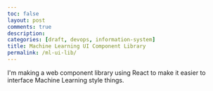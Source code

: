 ```yaml
---
toc: false
layout: post
comments: true
description: 
categories: [draft, devops, information-system]
title: Machine Learning UI Component Library
permalink: /ml-ui-lib/
---
```


<div style='display: none'>

My dear younger self, 

You believed DevOps is bs and a buzzword. It kind of is. But it is highly valuable and important too.

Though you won’t always build something awesome from scratch and instead configure an existing tool to do the job, without DevOps you won’t be free to code.

You’ll spend all your time maintaining and deploying your code manually.

In this post, I’ll try to convince you why upper management likes DevOps so much.

</div>


I'm making a web component library using React to make it easier to interface Machine Learning style things. 
